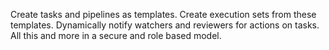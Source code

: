 Create tasks and pipelines as templates.
Create execution sets from these templates. Dynamically notify watchers and reviewers for actions on tasks.
All this and more in a secure and role based model.